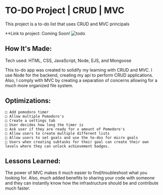 # TO-DO Project | CRUD | MVC
This project is a to-do list that uses CRUD and MVC principals

**Link to project: Coming Soon!
![todo](https://user-images.githubusercontent.com/27866832/215332586-a2cba492-97af-4bbc-8a36-42a42de3d9a4.png)


## How It's Made:

Tech used: HTML, CSS, JavaScript, Node, EJS, and Mongoose

This to-do app was created to solidify my learning with CRUD and MVC. I use Node for the backend, creating my api to perform CRUD applications. Also, I comply with MVC by creating a separation of concerns allowing for a much more organized file system.

## Optimizations:
	□ Add pomodoro timer
	□ Allow multiple Pomodoro's
	□ Create a settings tab
	□ User decides how long the timer is
	□ Ask user if they are ready for x amount of Pomodoro's
	□ Allow users to create multiple different lists
	□ Allow users to set goals and use the to-dos for micro goals
	□ Users when creating subtasks for their goal can create their own levels where they can unlock achievement badges.



## Lessons Learned:
The power of MVC makes it much easier to find/troubleshoot what you looking for. Also, much added benefits to sharing your code with someone and they can instantly know how the infrastructure should be and contribute much faster.
